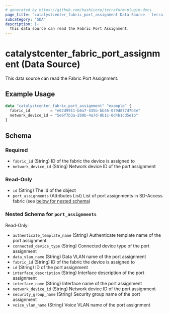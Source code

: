 ```yaml
---
# generated by https://github.com/hashicorp/terraform-plugin-docs
page_title: "catalystcenter_fabric_port_assignment Data Source - terraform-provider-catalystcenter"
subcategory: "SDA"
description: |-
  This data source can read the Fabric Port Assignment.
---
```


# catalystcenter_fabric_port_assignment (Data Source)

This data source can read the Fabric Port Assignment.

## Example Usage

```terraform
data "catalystcenter_fabric_port_assignment" "example" {
  fabric_id         = "e02d9911-b0a7-435b-bb46-079d877d7b3e"
  network_device_id = "5e6f7b3a-2b0b-4a7d-8b1c-0d4b1cd5e1b"
}
```

<!-- schema generated by tfplugindocs -->
## Schema

### Required

- `fabric_id` (String) ID of the fabric the device is assigned to
- `network_device_id` (String) Network device ID of the port assignment

### Read-Only

- `id` (String) The id of the object
- `port_assignments` (Attributes List) List of port assignments in SD-Access fabric (see [below for nested schema](#nestedatt--port_assignments))

<a id="nestedatt--port_assignments"></a>
### Nested Schema for `port_assignments`

Read-Only:

- `authenticate_template_name` (String) Authenticate template name of the port assignment
- `connected_device_type` (String) Connected device type of the port assignment
- `data_vlan_name` (String) Data VLAN name of the port assignment
- `fabric_id` (String) ID of the fabric the device is assigned to
- `id` (String) ID of the port assignment
- `interface_description` (String) Interface description of the port assignment
- `interface_name` (String) Interface name of the port assignment
- `network_device_id` (String) Network device ID of the port assignment
- `security_group_name` (String) Security group name of the port assignment
- `voice_vlan_name` (String) Voice VLAN name of the port assignment
